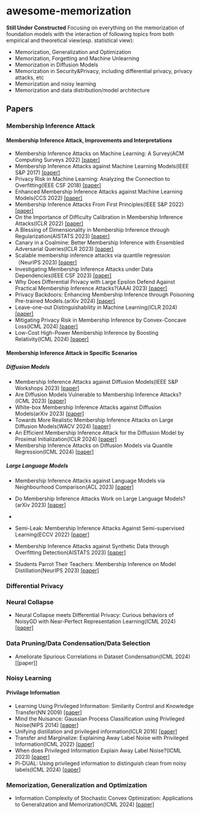 # awesome-memorization
**Still Under Constructed**
Focusing on everything on the memorization of foundation models with the interaction of following topics from both empirical and theoretical view(esp. statistical view):
- Memorization, Generalization and Optimization
- Memorization, Forgetting and Machine Unlearning
- Memorization in Diffusion Models
- Memorization in Security&Privacy, including differential privacy, privacy attacks, etc
- Memorization and noisy learning
- Memorization and data distribution/model architecture

## Papers
### Membership Inference Attack
#### Membership Inference Attack, Improvements and Interpretations
- Membership Inference Attacks on Machine Learning: A Survey(ACM Computing Surveys 2022) [\[paper\]](https://dl.acm.org/doi/10.1145/3523273)
- Membership Inference Attacks against Machine Learning Models(IEEE S&P 2017) [\[paper\]](http://arxiv.org/abs/1610.05820)
- Privacy Risk in Machine Learning: Analyzing the Connection to Overfitting(IEEE CSF 2018) [\[paper\]](https://arxiv.org/abs/1709.01604)
- Enhanced Membership Inference Attacks against Machine Learning Models(CCS 2022) [\[paper\]](https://dl.acm.org/doi/10.1145/3548606.3560675)
- Membership Inference Attacks From First Principles(IEEE S&P 2022) [\[paper\]](https://arxiv.org/abs/2112.03570v2)
- On the Importance of Difficulty Calibration in Membership Inference Attacks(ICLR 2022) [\[paper\]](https://arxiv.org/pdf/2111.08440)
- A Blessing of Dimensionality in Membership Inference through Regularization(AISTATS 2023) [\[paper\]](https://proceedings.mlr.press/v206/tan23b/tan23b.pdf)
- Canary in a Coalmine: Better Membership Inference with Ensembled Adversarial Queries(ICLR 2023) [\[paper\]](https://arxiv.org/pdf/2210.10750)
- Scalable membership inference attacks via quantile regression（NeurIPS 2023) [\[paper\]](https://openreview.net/pdf?id=t3WCiGjHqd)
- Investigating Membership Inference Attacks under Data Dependencies(IEEE CSF 2023) [\[paper\]](https://arxiv.org/pdf/2010.12112)
- Why Does Differential Privacy with Large Epsilon Defend Against Practical Membership Inference Attacks?(AAAI 2023) [\[paper\]](https://arxiv.org/pdf/2402.09540)
- Privacy Backdoors: Enhancing Membership Inference through Poisoning Pre-trained Models.(arXiv 2024) [\[paper\]](https://arxiv.org/pdf/2404.01231)
- Leave-one-out Distinguishability in Machine Learning(ICLR 2024) [\[paper\]](https://openreview.net/pdf?id=9RNfX0ah0K)
- Mitigating Privacy Risk in Membership Inference by Convex-Concave Loss(ICML 2024) [\[paper\]](https://arxiv.org/pdf/2402.05453)
- Low-Cost High-Power Membership Inference by Boosting Relativity(ICML 2024) [\[paper\]](https://openreview.net/pdf?id=dRel8fuUK4)


#### Membership Inference Attack in Specific Scenarios
##### Diffusion Models
- Membership Inference Attacks against Diffusion Models(IEEE S&P Workshops 2023) [\[paper\]](https://arxiv.org/pdf/2302.03262)
- Are Diffusion Models Vulnerable to Membership Inference Attacks?(ICML 2023) [\[paper\]](https://arxiv.org/pdf/2302.01316)
- White-box Membership Inference Attacks against Diffusion Models(arXiv 2023) [\[paper\]](https://arxiv.org/pdf/2308.06405)
- Towards More Realistic Membership Inference Attacks on Large Diffusion Models(WACV 2024) [\[paper\]](https://openaccess.thecvf.com/content/WACV2024/papers/Dubinski_Towards_More_Realistic_Membership_Inference_Attacks_on_Large_Diffusion_Models_WACV_2024_paper.pdf)
- An Efficient Membership Inference Attack for the Diffusion Model by Proximal Initialization(ICLR 2024) [\[paper\]](https://openreview.net/pdf?id=rpH9FcCEV6)
- Membership Inference Attacks on Diffusion Models via Quantile Regression(ICML 2024) [\[paper\]](https://arxiv.org/pdf/2312.05140)


##### Large Language Models
- Membership Inference Attacks against Language Models via Neighbourhood Comparison(ACL 2023) [\[paper\]](https://arxiv.org/pdf/2305.18462)
- Do Membership Inference Attacks Work on Large Language Models?(arXiv 2023) [\[paper\]](https://arxiv.org/pdf/2402.07841)
- 

- Semi-Leak: Membership Inference Attacks Against Semi-supervised Learning(ECCV 2022) [\[paper\]](https://arxiv.org/pdf/2207.12535)
- Membership Inference Attacks against Synthetic Data through Overfitting Detection(AISTATS 2023) [\[paper\]](https://arxiv.org/pdf/2302.12580)
- Students Parrot Their Teachers: Membership Inference on Model Distillation(NeurIPS 2023) [\[paper\]](https://openreview.net/pdf?id=a2Yg9Za6Rb)

### Differential Privacy




### Neural Collapse
- Neural Collapse meets Differential Privacy: Curious behaviors of NoisyGD with Near-Perfect Representation Learning(ICML 2024) [\[paper\]](https://openreview.net/pdf?id=ZVi81SH1Ob)

### Data Pruning/Data Condensation/Data Selection
- Ameliorate Spurious Correlations in Dataset Condensation(ICML 2024) [\[paper\]]

### Noisy Learning
#### Privilage Information
- Learning Using Privileged Information: Similarity Control and Knowledge Transfer(NN 2009) [\[paper\]](https://www.jmlr.org/papers/volume16/vapnik15b/vapnik15b.pdf)
- Mind the Nuisance: Gaussian Process Classification using Privileged Noise(NIPS 2014) [\[paper\]](https://proceedings.neurips.cc/paper_files/paper/2014/file/6e2713a6efee97bacb63e52c54f0ada0-Paper.pdf)
- Unifying distillation and privileged information(ICLR 2016) [\[paper\]](https://arxiv.org/pdf/1511.03643)
- Transfer and Marginalize: Explaining Away Label Noise with Privileged Information(ICML 2022) [\[paper\]](https://arxiv.org/pdf/2202.09244)
- When does Privileged Information Explain Away Label Noise?(ICML 2023) [\[paper\]](https://proceedings.mlr.press/v202/ortiz-jimenez23a/ortiz-jimenez23a.pdf)
- Pi-DUAL: Using privileged information to distinguish clean from noisy labels(ICML 2024) [\[paper\]](https://arxiv.org/pdf/2310.06600)

### Memorization, Generalization and Optimization
- Information Complexity of Stochastic Convex Optimization: Applications to Generalization and Memorization(ICML 2024) [\[paper\]](https://arxiv.org/pdf/2402.09327)

